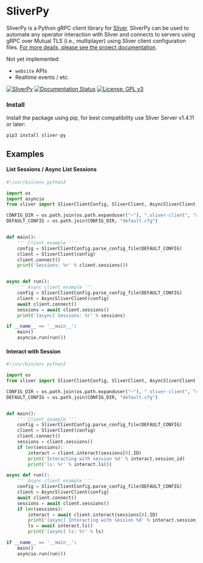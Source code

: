 SliverPy
==========

SliverPy is a Python gRPC client library for [Sliver](https://github.com/BishopFox/sliver). SliverPy can be used to automate any operator interaction with Sliver and connects to servers using gRPC over Mutual TLS (i.e., multiplayer) using Sliver client configuration files. [For more deails, please see the project documentation](http://sliverpy.rtfd.io/).

Not yet implemented:
 * `website` APIs
 * Realtime events / etc.


[![SliverPy](https://github.com/moloch--/sliver-py/actions/workflows/autorelease.yml/badge.svg)](https://github.com/moloch--/sliver-py/actions/workflows/autorelease.yml)
[![Documentation Status](https://readthedocs.org/projects/sliverpy/badge/?version=latest)](https://sliverpy.readthedocs.io/en/latest/?badge=latest)
[![License: GPL v3](https://img.shields.io/badge/License-GPLv3-blue.svg)](https://www.gnu.org/licenses/gpl-3.0)

### Install

Install the package using pip, for best compatibility use Sliver Server v1.4.11 or later:

`pip3 install sliver-py`

## Examples

#### List Sessions / Async List Sessions
```python
#!/usr/bin/env python3

import os
import asyncio
from sliver import SliverClientConfig, SliverClient, AsyncSliverClient

CONFIG_DIR = os.path.join(os.path.expanduser("~"), ".sliver-client", "configs")
DEFAULT_CONFIG = os.path.join(CONFIG_DIR, "default.cfg")


def main():
    ''' Client example '''
    config = SliverClientConfig.parse_config_file(DEFAULT_CONFIG)
    client = SliverClient(config)
    client.connect()
    print('Sessions: %r' % client.sessions())


async def run():
    ''' Async client example '''
    config = SliverClientConfig.parse_config_file(DEFAULT_CONFIG)
    client = AsyncSliverClient(config)
    await client.connect()
    sessions = await client.sessions()
    print('[async] Sessions: %r' % sessions)

if __name__ == '__main__':
    main()
    asyncio.run(run())
```


#### Interact with Session
```python
#!/usr/bin/env python3

import os
from sliver import SliverClientConfig, SliverClient, AsyncSliverClient

CONFIG_DIR = os.path.join(os.path.expanduser("~"), ".sliver-client", "configs")
DEFAULT_CONFIG = os.path.join(CONFIG_DIR, "default.cfg")


def main():
    ''' Client example '''
    config = SliverClientConfig.parse_config_file(DEFAULT_CONFIG)
    client = SliverClient(config)
    client.connect()
    sessions = client.sessions()
    if len(sessions):
        interact = client.interact(sessions[0].ID)
        print('Interacting with session %d' % interact.session_id)
        print('ls: %r' % interact.ls())

async def run():
    ''' Async client example '''
    config = SliverClientConfig.parse_config_file(DEFAULT_CONFIG)
    client = AsyncSliverClient(config)
    await client.connect()
    sessions = await client.sessions()
    if len(sessions):
        interact = await client.interact(sessions[0].ID)
        print('[async] Interacting with session %d' % interact.session_id)
        ls = await interact.ls()
        print('[async] ls: %r' % ls)

if __name__ == '__main__':
    main()
    asyncio.run(run())
```

